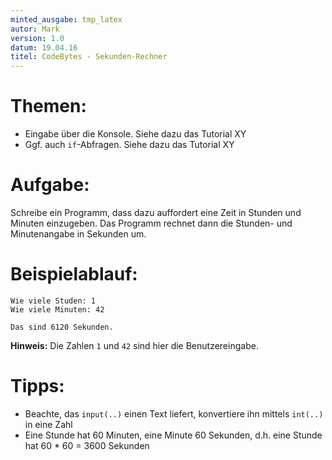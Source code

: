 ```yaml
---
minted_ausgabe: tmp_latex
autor: Mark
version: 1.0
datum: 19.04.16
titel: CodeBytes - Sekunden-Rechner
---
```


# Themen:
- Eingabe über die Konsole. Siehe dazu das Tutorial XY
- Ggf. auch `if`-Abfragen. Siehe dazu das Tutorial XY

# Aufgabe:
Schreibe ein Programm, dass dazu auffordert eine Zeit in Stunden und Minuten einzugeben.
Das Programm rechnet dann die Stunden- und Minutenangabe in Sekunden um.

# Beispielablauf:
```
Wie viele Studen: 1
Wie viele Minuten: 42

Das sind 6120 Sekunden.
```
**Hinweis:** Die Zahlen `1` und `42` sind hier die Benutzereingabe.

# Tipps:
- Beachte, das `input(..)` einen Text liefert, konvertiere ihn mittels `int(..)` in eine Zahl
- Eine Stunde hat 60 Minuten, eine Minute 60 Sekunden, d.h. eine Stunde hat 60 * 60 = 3600 Sekunden
